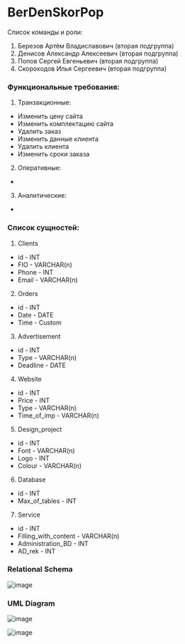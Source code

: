 # BerDenSkorPop
Список команды и роли:
1. Березов Артём Владиславович (вторая подгруппа)
2. Денисов Александр Алексеевич (вторая подгруппа)
3. Попов Сергей Евгеньевич (вторая подгруппа)
4. Скороходов Илья Сергеевич (вторая подгруппа)
 
### Функциональные требования:
1.	Транзакционные:
* Изменить цену сайта
* Изменить комплектацию сайта
* Удалить заказ
* Изменить данные клиента
* Удалить клиента
* Изменить сроки заказа


2.	Оперативные:
*
3.	Аналитические:
*

### Список сущностей:
 
1. Clients
* id - INT
* FIO - VARCHAR(n)
* Phone - INT
* Email - VARCHAR(n)

2. Orders
* id - INT
* Date - DATE
* Time - Custom

3. Advertisement
* id - INT
* Type - VARCHAR(n)
* Deadline - DATE

4. Website
* id - INT
* Price - INT
* Type - VARCHAR(n)
* Time_of_imp - VARCHAR(n)

5. Design_project
* id - INT
* Font - VARCHAR(n)
* Logo - INT
* Colour - VARCHAR(n)

6. Database
* id - INT
* Max_of_tables - INT

7. Service
* id - INT
* Filling_with_content - VARCHAR(n)
* Administration_BD - INT
* AD_rek - INT
 
### Relational Schema
![image](https://user-images.githubusercontent.com/64580259/109867128-31007c80-7c77-11eb-9243-56e5d5f52dc2.png)
### UML Diagram
![image](https://user-images.githubusercontent.com/64580259/109868699-044d6480-7c79-11eb-9c52-5b18dc85f265.png)

![image](https://user-images.githubusercontent.com/64580259/109868883-41b1f200-7c79-11eb-9592-a863c33690fc.png)



